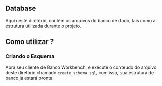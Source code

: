 ## Database

Aqui neste diretório, contém os arquivos do banco de dado, tais como a estrutura utilizada durante o projeto.


## Como utilizar ?

### Criando o Esquema

Abra seu cliente de Banco Workbench, e execute o conteúdo do arquivo deste diretório chamado `create_schema.sql`, com isso, sua estrutura de banco já estará pronta.
 
